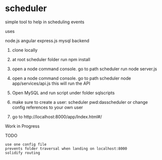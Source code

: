 # scheduler
simple tool to help in scheduling events

uses

node.js
angular
express.js
mysql backend

1. clone locally

2. at root scheduler folder run
   npm install
   
3. open a node command console. go to path scheduler run
   node server.js

4. open a node command console. go to path scheduler node app/services/api.js
    this will run the API
    
5. Open MySQL and run script under folder sqlscripts

6. make sure to create a user: scheduler pwd:dasscheduler or change config references to your own user

7. go to http://localhost:8000/app/Index.html#/        

Work in Progress


TODO

    use one config file
    prevents folder traversal when landing on localhost:8000
    solidify routing